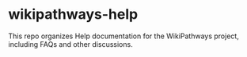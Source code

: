 # wikipathways-help
This repo organizes Help documentation for the WikiPathways project, including FAQs and other discussions. 
